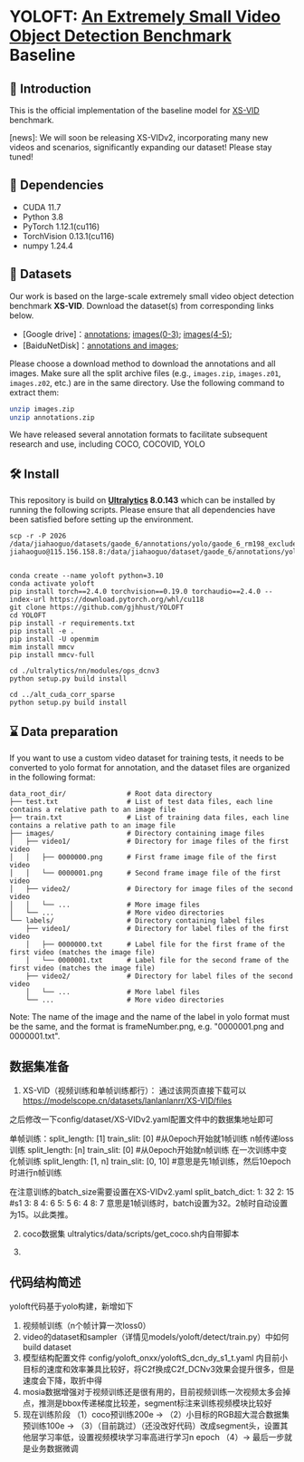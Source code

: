 # YOLOFT: [An Extremely Small Video Object Detection Benchmark](https://gjhhust.github.io/XS-VID/) Baseline

## :loudspeaker: Introduction
This is the official implementation of the baseline model for [XS-VID](https://gjhhust.github.io/XS-VID/) benchmark.

[news]: We will soon be releasing XS-VIDv2, incorporating many new videos and scenarios, significantly expanding our dataset! Please stay tuned!

## :ferris_wheel: Dependencies
 - CUDA 11.7
 - Python 3.8
 - PyTorch 1.12.1(cu116)
 - TorchVision 0.13.1(cu116)
 - numpy 1.24.4

## :open_file_folder: Datasets
Our work is based on the large-scale extremely small video object detection benchmark **XS-VID**. Download the dataset(s) from corresponding links below.
- [Google drive]：[annotations](https://drive.google.com/file/d/1-MF_H6OnLL-6ZAHwmwTOdxIeKY9zqGO9/view?usp=sharing); [images(0-3)](https://drive.google.com/drive/folders/1EGTIWLCLUAlKfbq7KEeHqXL8PAyKHNQ_?usp=sharing); [images(4-5)](https://drive.google.com/drive/folders/1m7YL3XVDjmiiVEy_rY4gVr0tJxnn8e0Y?usp=sharing);
- [BaiduNetDisk]：[annotations and images](https://pan.baidu.com/s/1VXle03mUYpKtmp3xj6C4dA?pwd=yp5g);

Please choose a download method to download the annotations and all images. Make sure all the split archive files (e.g., `images.zip`, `images.z01`, `images.z02`, etc.) are in the same directory. Use the following command to extract them:

```bash
unzip images.zip
unzip annotations.zip
```
We have released several annotation formats to facilitate subsequent research and use, including COCO, COCOVID, YOLO

## 🛠️ Install
This repository is build on **[Ultralytics](https://github.com/ultralytics/ultralytics) 8.0.143**  which can be installed by running the following scripts. Please ensure that all dependencies have been satisfied before setting up the environment.
```
scp -r -P 2026 /data/jiahaoguo/datasets/gaode_6/annotations/yolo/gaode_6_rm198_exclude14569*  jiahaoguo@115.156.158.8:/data/jiahaoguo/dataset/gaode_6/annotations/yolo/


conda create --name yoloft python=3.10
conda activate yoloft
pip install torch==2.4.0 torchvision==0.19.0 torchaudio==2.4.0 --index-url https://download.pytorch.org/whl/cu118
git clone https://github.com/gjhhust/YOLOFT
cd YOLOFT
pip install -r requirements.txt 
pip install -e .
pip install -U openmim
mim install mmcv
pip install mmcv-full

cd ./ultralytics/nn/modules/ops_dcnv3
python setup.py build install

cd ../alt_cuda_corr_sparse
python setup.py build install
```

## :hourglass: Data preparation

If you want to use a custom video dataset for training tests, it needs to be converted to yolo format for annotation, and the dataset files are organized in the following format:

```
data_root_dir/               # Root data directory
├── test.txt                 # List of test data files, each line contains a relative path to an image file
├── train.txt                # List of training data files, each line contains a relative path to an image file
├── images/                  # Directory containing image files
│   ├── video1/              # Directory for image files of the first video
│   │   ├── 0000000.png      # First frame image file of the first video
│   │   └── 0000001.png      # Second frame image file of the first video
│   ├── video2/              # Directory for image files of the second video
│   │   └── ...              # More image files
│   └── ...                  # More video directories
└── labels/                  # Directory containing label files
    ├── video1/              # Directory for label files of the first video
    │   ├── 0000000.txt      # Label file for the first frame of the first video (matches the image file)
    │   └── 0000001.txt      # Label file for the second frame of the first video (matches the image file)
    ├── video2/              # Directory for label files of the second video
    │   └── ...              # More label files
    └── ...                  # More video directories
```


Note: The name of the image and the name of the label in yolo format must be the same, and the format is frameNumber.png, e.g. "0000001.png and 0000001.txt".

## 数据集准备
1. XS-VID（视频训练和单帧训练都行）：
通过该网页直接下载可以
https://modelscope.cn/datasets/lanlanlanrr/XS-VID/files

之后修改一下config/dataset/XS-VIDv2.yaml配置文件中的数据集地址即可

单帧训练：split_length: [1]   train_slit: [0] #从0epoch开始就1帧训练
n帧传递loss训练 split_length: [n]  train_slit: [0] #从0epoch开始就n帧训练
在一次训练中变化帧训练 split_length: [1, n]   train_slit: [0, 10] #意思是先1帧训练，然后10epoch时进行n帧训练


在注意训练的batch_size需要设置在XS-VIDv2.yaml
split_batch_dict:
  1: 32
  2: 15 #s1
  3: 8
  4: 6
  5: 5
  6: 4
  8: 7
意思是1帧训练时，batch设置为32。2帧时自动设置为15。以此类推。

2. coco数据集
ultralytics/data/scripts/get_coco.sh内自带脚本

3. 

## 代码结构简述
yoloft代码基于yolo构建，新增如下
1. 视频帧训练（n个帧计算一次loss0）
2. video的dataset和sampler（详情见models/yoloft/detect/train.py）中如何build dataset
3. 模型结构配置文件 config/yoloft_onxx/yoloftS_dcn_dy_s1_t.yaml 内目前小目标的速度和效率兼具比较好，将C2f换成C2f_DCNv3效果会提升很多，但是速度会下降，取折中得
4. mosia数据增强对于视频训练还是很有用的，目前视频训练一次视频太多会掉点，推测是bbox传递梯度比较差，segment标注来训练视频模块比较好
5. 现在训练阶段 （1）coco预训练200e -> 
              （2）小目标的RGB超大混合数据集预训练100e -> 
              （3）（目前跳过）（还没改好代码）改成segment头，设置其他层学习率低，设置视频模块学习率高进行学习n epoch
              （4）-> 最后一步就是业务数据微调